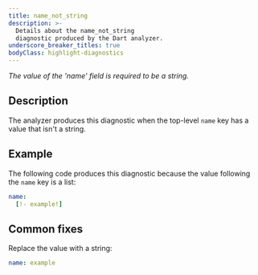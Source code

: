 ```yaml
---
title: name_not_string
description: >-
  Details about the name_not_string
  diagnostic produced by the Dart analyzer.
underscore_breaker_titles: true
bodyClass: highlight-diagnostics
---
```


_The value of the 'name' field is required to be a string._

## Description

The analyzer produces this diagnostic when the top-level `name` key has a
value that isn't a string.

## Example

The following code produces this diagnostic because the value following the
`name` key is a list:

```yaml
name:
  [!- example!]
```

## Common fixes

Replace the value with a string:

```yaml
name: example
```

